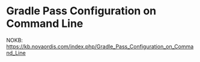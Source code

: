 # Gradle Pass Configuration on Command Line

NOKB: https://kb.novaordis.com/index.php/Gradle_Pass_Configuration_on_Command_Line